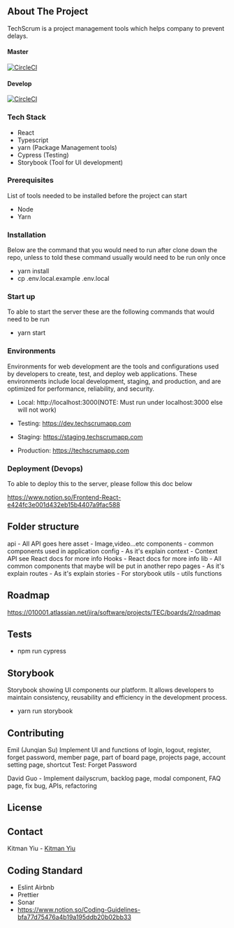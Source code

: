 <!-- ABOUT THE PROJECT -->

## About The Project

TechScrum is a project management tools which helps company to prevent delays.

#### Master

[![CircleCI](https://dl.circleci.com/status-badge/img/bb/010001/fe.techscrum/tree/master.svg?style=svg)](https://dl.circleci.com/status-badge/redirect/bb/010001/fe.techscrum/tree/master)

#### Develop

[![CircleCI](https://dl.circleci.com/status-badge/img/bb/010001/fe.techscrum/tree/develop.svg?style=svg)](https://dl.circleci.com/status-badge/redirect/bb/010001/fe.techscrum/tree/develop)

### Tech Stack

- React
- Typescript
- yarn (Package Management tools)
- Cypress (Testing)
- Storybook (Tool for UI development)

### Prerequisites

List of tools needed to be installed before the project can start

- Node
- Yarn

### Installation

Below are the command that you would need to run after clone down the repo, unless to told these command usually would need to be run only once

- yarn install
- cp .env.local.example .env.local

### Start up

To able to start the server these are the following commands that would need to be run

- yarn start

### Environments

Environments for web development are the tools and configurations used by developers to create, test, and deploy web applications. These environments include local development, staging, and production, and are optimized for performance, reliability, and security.

- Local: http://localhost:3000(NOTE: Must run under localhost:3000 else will not work)

- Testing: https://dev.techscrumapp.com

- Staging: https://staging.techscrumapp.com

- Production: https://techscrumapp.com

### Deployment (Devops)

To able to deploy this to the server, please follow this doc below

https://www.notion.so/Frontend-React-e424fc3e001d432eb15b4407a9fac588

## Folder structure

api - All API goes here
asset - Image,video...etc
components - common components used in application
config - As it's explain
context - Context API see React docs for more info
Hooks - React docs for more info
lib - All common components that maybe will be put in another repo
pages - As it's explain
routes - As it's explain
stories - For storybook
utils - utils functions

## Roadmap

https://010001.atlassian.net/jira/software/projects/TEC/boards/2/roadmap

## Tests

- npm run cypress

## Storybook

Storybook showing UI components our platform. It allows developers to maintain consistency, reusability and efficiency in the development process.

- yarn run storybook

## Contributing

Emil (Junqian Su)
Implement UI and functions of login, logout, register, forget password, member page, part of board page, projects page, account setting page, shortcut
Test: Forget Password

David Guo - Implement dailyscrum, backlog page, modal component, FAQ page, fix bug, APIs, refactoring

## License

## Contact

Kitman Yiu - [Kitman Yiu](www.kitmanyiu.com)

## Coding Standard

- Eslint Airbnb
- Prettier
- Sonar
- https://www.notion.so/Coding-Guidelines-bfa77d75476a4b19a195ddb20b02bb33
